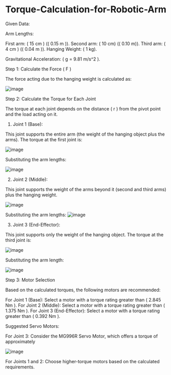 # Torque-Calculation-for-Robotic-Arm

Given Data:

Arm Lengths:

First arm: ( 15 cm ) (( 0.15 m )).
Second arm: ( 10 cm) (( 0.10 m)).
Third arm: ( 4 cm ) (( 0.04 m )).
Hanging Weight: ( 1 kg).

Gravitational Acceleration: ( g = 9.81 m/s^2 ).

Step 1: Calculate the Force ( F )

The force acting due to the hanging weight is calculated as:

![image](https://github.com/user-attachments/assets/a9882db9-12bc-46ce-a785-4137d2a971aa)



Step 2: Calculate the Torque for Each Joint

The torque at each joint depends on the distance ( r ) from the pivot point and the load acting on it.

1. Joint 1 (Base):

This joint supports the entire arm (the weight of the hanging object plus the arms).
The torque at the first joint is:


![image](https://github.com/user-attachments/assets/38717ef4-54cf-48e7-9691-6531c50e4a7e)



Substituting the arm lengths:


![image](https://github.com/user-attachments/assets/fb5693a5-083b-4538-9b09-1122f35628eb)


2. Joint 2 (Middle):

This joint supports the weight of the arms beyond it (second and third arms) plus the hanging weight.



![image](https://github.com/user-attachments/assets/59ed9cba-8ba1-4201-bd43-9c0e156f1e1f)

Substituting the arm lengths:
![image](https://github.com/user-attachments/assets/8c9b1bd9-8f1e-4417-9f67-508bad89fc16)


 3. Joint 3 (End-Effector):
    
This joint supports only the weight of the hanging object.
The torque at the third joint is:

  ![image](https://github.com/user-attachments/assets/2620b31a-7424-4f18-a26f-0d20bf1a50d1)


 Substituting the arm length:

 ![image](https://github.com/user-attachments/assets/32761400-44c2-4b32-a738-46800747508b)





Step 3: Motor Selection

Based on the calculated torques, the following motors are recommended:

For Joint 1 (Base): Select a motor with a torque rating greater than ( 2.845 Nm ).
For Joint 2 (Middle): Select a motor with a torque rating greater than ( 1.375 Nm ).
For Joint 3 (End-Effector): Select a motor with a torque rating greater than ( 0.392 Nm ).


Suggested Servo Motors:

For Joint 3: Consider the MG996R Servo Motor, which offers a torque of approximately



![image](https://github.com/user-attachments/assets/a9fcf559-61fb-4106-86b7-17e047e8354f)

For Joints 1 and 2: Choose higher-torque motors based on the calculated requirements.
